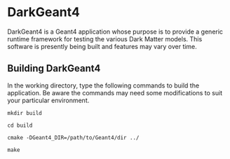 # DarkGeant4

DarkGeant4 is a Geant4 application whose purpose is to provide a generic runtime framework for testing the various Dark Matter models. This software is presently being built and features may vary over time.

## Building DarkGeant4

In the working directory, type the following commands to build the application. Be aware the commands may need some modifications to suit your particular environment.

```
mkdir build
```

```
cd build
```

```
cmake -DGeant4_DIR=/path/to/Geant4/dir ../
```

```
make
```
